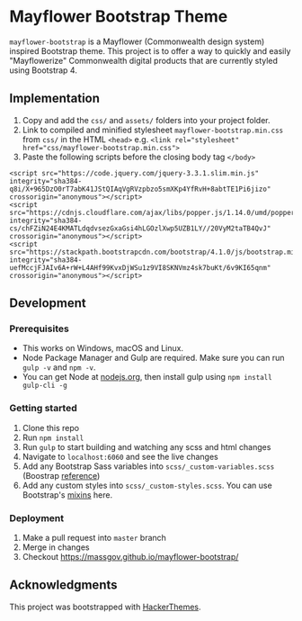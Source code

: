 # Mayflower Bootstrap Theme

`mayflower-bootstrap` is a Mayflower (Commonwealth design system) inspired Bootstrap theme. This project is to offer a way to quickly and easily "Mayflowerize" Commonwealth digital products that are currently styled using Bootstrap 4.

## Implementation
1. Copy and add the `css/` and `assets/` folders into your project folder.
2. Link to compiled and minified stylesheet `mayflower-bootstrap.min.css` from `css/` in the HTML `<head>`
e.g. `<link rel="stylesheet" href="css/mayflower-bootstrap.min.css">`
3. Paste the following scripts before the closing body tag `</body>`
  ```
  <script src="https://code.jquery.com/jquery-3.3.1.slim.min.js" integrity="sha384-q8i/X+965DzO0rT7abK41JStQIAqVgRVzpbzo5smXKp4YfRvH+8abtTE1Pi6jizo" crossorigin="anonymous"></script>
  <script src="https://cdnjs.cloudflare.com/ajax/libs/popper.js/1.14.0/umd/popper.min.js" integrity="sha384-cs/chFZiN24E4KMATLdqdvsezGxaGsi4hLGOzlXwp5UZB1LY//20VyM2taTB4QvJ" crossorigin="anonymous"></script>
  <script src="https://stackpath.bootstrapcdn.com/bootstrap/4.1.0/js/bootstrap.min.js" integrity="sha384-uefMccjFJAIv6A+rW+L4AHf99KvxDjWSu1z9VI8SKNVmz4sk7buKt/6v9KI65qnm" crossorigin="anonymous"></script>
  ```

## Development

### Prerequisites

- This works on Windows, macOS and Linux.
- Node Package Manager and Gulp are required. Make sure you can run `gulp -v` and `npm -v`.
- You can get Node at [nodejs.org](https://nodejs.org), then install gulp using `npm install gulp-cli -g`

### Getting started

1. Clone this repo
2. Run `npm install`
3. Run `gulp` to start building and watching any scss and html changes
4. Navigate to `localhost:6060` and see the live changes
4. Add any Bootstrap Sass variables into `scss/_custom-variables.scss` (Boostrap [reference](https://github.com/twbs/bootstrap/blob/v4-dev/scss/_variables.scss))
5. Add any custom styles into `scss/_custom-styles.scss`. You can use Bootstrap's [mixins](https://github.com/twbs/bootstrap/tree/v4-dev/scss/mixins) here.

### Deployment

1. Make a pull request into `master` branch
2. Merge in changes
3. Checkout https://massgov.github.io/mayflower-bootstrap/

## Acknowledgments
This project was bootstrapped with [HackerThemes](https://hacekrthemes.com).